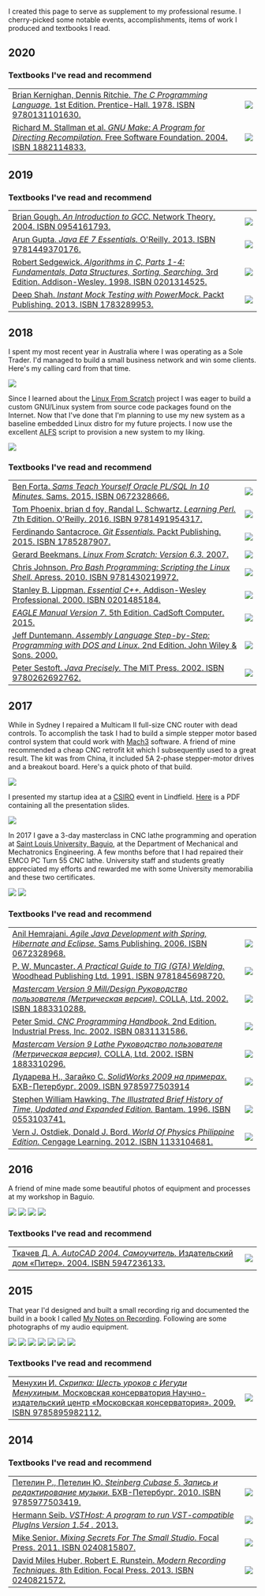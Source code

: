 <!DOCTYPE html>
<html>
<body>
<p>I created this page to serve as supplement to my professional resume. I cherry-picked some notable events, accomplishments,
items of work I produced and textbooks I read.</p>
<h2>2020</h2>
<h3>Textbooks I've read and recommend</h3>
<table>
	<tr>
		<td valign="top"><a href="https://en.wikipedia.org/wiki/The_C_Programming_Language">Brian Kernighan, Dennis Ritchie. <i>The C Programming Language.</i> 1st Edition. Prentice-Hall. 1978. ISBN 9780131101630.</a></td>
		<td><img src="https://github.com/linuxsysprog/non-software-projects-and-accolades/blob/master/images/Books/2020/TCPL.png"></td>
	</tr>
	<tr>
		<td valign="top"><a href="https://www.gnu.org/software/make/manual/">Richard M. Stallman et al. <i>GNU Make: A Program for Directing Recompilation.</i> Free Software Foundation. 2004. ISBN 1882114833.</a></td>
		<td><img src="https://github.com/linuxsysprog/non-software-projects-and-accolades/blob/master/images/Books/2020/GNU_Make.png"></td>
	</tr>
</table>
<h2>2019</h2>
<h3>Textbooks I've read and recommend</h3>
<table>
	<tr>
		<td valign="top"><a href="https://www.goodreads.com/book/show/853267.An_Introduction_to_GCC">Brian Gough. <i>An Introduction to GCC.</i> Network Theory. 2004. ISBN 0954161793.</a></td>
		<td><img src="https://github.com/linuxsysprog/non-software-projects-and-accolades/blob/master/images/Books/2019/An_Introduction_to_GCC.jpg"></td>
	</tr>
	<tr>
		<td valign="top"><a href="http://shop.oreilly.com/product/0636920030614.do">Arun Gupta. <i>Java EE 7 Essentials.</i> O'Reilly. 2013. ISBN 9781449370176.</a></td>
		<td><img src="https://github.com/linuxsysprog/non-software-projects-and-accolades/blob/master/images/Books/2019/Java_EE_7_Essentials_resized.jpg"></td>
	</tr>
	<tr>
		<td valign="top"><a href="http://www.informit.com/store/algorithms-in-c-parts-1-4-fundamentals-data-structures-9780201314526">Robert Sedgewick. <i>Algorithms in C, Parts 1-4: Fundamentals, Data Structures, Sorting, Searching.</i> 3rd Edition. Addison-Wesley. 1998. ISBN 0201314525.</a></td>
		<td><img src="https://github.com/linuxsysprog/non-software-projects-and-accolades/blob/master/images/Books/2019/Algorithms_in_C__Parts_1-4_resized.jpg"></td>
	</tr>
	<tr>
		<td valign="top"><a href="https://www.oreilly.com/library/view/instant-mock-testing/9781783289950/">Deep Shah. <i>Instant Mock Testing with PowerMock.</i> Packt Publishing. 2013. ISBN 1783289953.</a></td>
		<td><img src="https://github.com/linuxsysprog/non-software-projects-and-accolades/blob/master/images/Books/2019/Instant_Mock_Testing_with_PowerMock_resized.jpg"></td>
	</tr>
</table>
<h2>2018</h2>
<p>I spent my most recent year in Australia where I was operating as a Sole Trader. I'd managed to build a small 
business network and win some clients. Here's my calling card from that time.</p>
<img src="https://github.com/linuxsysprog/non-software-projects-and-accolades/blob/master/images/calling_card.png">
<p>Since I learned about the <a href="http://www.linuxfromscratch.org/">Linux From Scratch</a> project I was eager to build a 
custom GNU/Linux system from source code packages found on the Internet. Now that I've done that I'm planning to use my new 
system as a baseline embedded Linux distro for my future projects. I now use the excellent 
<a href="http://www.linuxfromscratch.org/alfs/">ALFS</a> script to provision a new system to my liking.</p>
  <img src="https://github.com/linuxsysprog/non-software-projects-and-accolades/blob/master/images/LFS_get_counted.png">
<h3>Textbooks I've read and recommend</h3>
<table>
	<tr>
		<td valign="top"><a href="http://forta.com/books/0672328666/">Ben Forta. <i>Sams Teach Yourself Oracle PL/SQL In 10 Minutes.</i> Sams. 2015. ISBN 0672328666.</a></td>
		<td><img src="https://github.com/linuxsysprog/non-software-projects-and-accolades/blob/master/images/Books/2018/Teach_Yourself_Oracle_PL_SQL.jpg"></td>
	</tr>
	<tr>
		<td valign="top"><a href="https://www.oreilly.com/library/view/learning-perl-7th/9781491954317">Tom Phoenix, brian d foy, Randal L. Schwartz. <i>Learning Perl.</i> 7th Edition. O'Reilly. 2016. ISBN 9781491954317.</a></td>
		<td><img src="https://github.com/linuxsysprog/non-software-projects-and-accolades/blob/master/images/Books/2018/Learning Perl__7th_Edition.jpg"></td>
	</tr>
	<tr>
		<td valign="top"><a href="https://www.packtpub.com/application-development/git-essentials">Ferdinando Santacroce. <i>Git Essentials.</i> Packt Publishing. 2015. ISBN 1785287907.</a></td>
		<td><img src="https://github.com/linuxsysprog/non-software-projects-and-accolades/blob/master/images/Books/2018/Git_Essentials.jpg"></td>
	</tr>
	<tr>
		<td valign="top"><a href="http://www.linuxfromscratch.org/lfs/view/stable/">Gerard Beekmans. <i>Linux From Scratch: Version 6.3.</i> 2007.</a></td>
		<td><img src="https://github.com/linuxsysprog/non-software-projects-and-accolades/blob/master/images/Books/2018/Linux_From_Scratch__Version_6.resized.png"></td>
	</tr>
	<tr>
		<td valign="top"><a href="https://www.apress.com/us/book/9781430219972">Chris Johnson. <i>Pro Bash Programming: Scripting the Linux Shell.</i> Apress. 2010. ISBN 9781430219972.</a></td>
		<td><img src="https://github.com/linuxsysprog/non-software-projects-and-accolades/blob/master/images/Books/2018/Pro_Bash_Programming_Scripting_the_Linux_Shell.jpg"></td>
	</tr>
	<tr>
		<td valign="top"><a href="http://www.informit.com/store/essential-c-plus-plus-9780201485189">Stanley B. Lippman. <i>Essential C++.</i>  Addison-Wesley Professional. 2000. ISBN 0201485184.</a></td>
		<td><img src="https://github.com/linuxsysprog/non-software-projects-and-accolades/blob/master/images/Books/2018/Essential_CPP.jpg"></td>
	</tr>
	<tr>
		<td valign="top"><a href="http://eagle.autodesk.com/eagle/documentation"><i>EAGLE Manual Version 7.</i> 5th Edition. CadSoft Computer. 2015.</a></td>
		<td><img src="https://github.com/linuxsysprog/non-software-projects-and-accolades/blob/master/images/Books/2018/EAGLE_Manual_Version_7.resized.png"></td>
	</tr>
	<tr>
		<td valign="top"><a href="http://www.duntemann.com/assembly.html">Jeff Duntemann. <i>Assembly Language Step-by-Step: Programming with DOS and Linux.</i> 2nd Edition. John Wiley & Sons. 2000.</a></td>
		<td><img src="https://github.com/linuxsysprog/non-software-projects-and-accolades/blob/master/images/Books/2018/Assembly_Language_Step-by-Step.jpg"></td>
	</tr>
	<tr>
		<td valign="top"><a href="https://mitpress.mit.edu/books/java-precisely">Peter Sestoft. <i>Java Precisely.</i> The MIT Press. 2002. ISBN 9780262692762.</a></td>
		<td><img src="https://github.com/linuxsysprog/non-software-projects-and-accolades/blob/master/images/Books/2018/Java_Precisely.jpg"></td>
	</tr>
</table>
<h2>2017</h2>
<p>While in Sydney I repaired a Multicam II full-size CNC router with dead controls. To accomplish the task I had to build a 
simple stepper motor based control system that could work with 
<a href="http://www.machsupport.com/software/mach3/">Mach3</a> software. A friend of mine recommended a cheap CNC retrofit 
kit which I subsequently used to a great result. The kit was from China, it included 5A 2-phase stepper-motor drives and a 
breakout board. Here's a quick photo of that build.</p>
<img src="https://github.com/linuxsysprog/non-software-projects-and-accolades/blob/master/images/electrical_cabinet.jpg">
<p>I presented my startup idea at a <a href="https://www.csiro.au/">CSIRO</a> event in Lindfield.
 <a href="https://github.com/linuxsysprog/non-software-projects-and-accolades/blob/master/Presentation.pdf">Here</a>
  is a PDF containing all the presentation slides.</p>
<img src="https://github.com/linuxsysprog/non-software-projects-and-accolades/blob/master/Presentation.resized.png">
<p>In 2017 I gave a 3-day masterclass in CNC lathe programming and operation at <a href="http://www.slu.edu.ph/">
Saint Louis University, Baguio</a>, at the Department of Mechanical and Mechatronics Engineering. A few months before that I
 had repaired their EMCO PC Turn 55 CNC lathe. University staff and students greatly appreciated my efforts and rewarded me
  with some University memorabilia and these two certificates.</p>
  <img src="https://github.com/linuxsysprog/non-software-projects-and-accolades/blob/master/images/SLU_certificate_teaching.resized.png">
  <img src="https://github.com/linuxsysprog/non-software-projects-and-accolades/blob/master/images/SLU_certificate_repair.resized.png">
<h3>Textbooks I've read and recommend</h3>
<table>
	<tr>
		<td valign="top"><a href="https://www.amazon.com/Agile-Development-Spring-Hibernate-Eclipse/dp/0672328968">Anil Hemrajani. <i>Agile Java Development with Spring, Hibernate and Eclipse.</i> Sams Publishing. 2006. ISBN 0672328968.</a></td>
		<td><img src="https://github.com/linuxsysprog/non-software-projects-and-accolades/blob/master/images/Books/2017/Agile_Java_Development_with_Spring__Hibernate_and_Eclipse.jpg"></td>
	</tr>
	<tr>
		<td valign="top"><a href="https://www.elsevier.com/books/a-practical-guide-to-tig-gta-welding/muncaster/978-1-85573-020-5">P. W. Muncaster. <i>A Practical Guide to TIG (GTA) Welding.</i> Woodhead Publishing Ltd. 1991. ISBN 9781845698720.</a></td>
		<td><img src="https://github.com/linuxsysprog/non-software-projects-and-accolades/blob/master/images/Books/2017/A_Practical_Guide_to_TIG__GTA__Welding.jpg"></td>
	</tr>
	<tr>
		<td valign="top"><a href="https://www.mastercam.com/en-us/Solutions/Milling-Solutions/2D-3D-Mill"><i>Mastercam Version 9 Mill/Design Руководство пользователя (Метрическая версия).</i> COLLA, Ltd. 2002. ISBN 1883310288.</a></td>
		<td><img src="https://github.com/linuxsysprog/non-software-projects-and-accolades/blob/master/images/Books/2017/Mastercam_Version_9_Mill_Design.resized.png"></td>
	</tr>
	<tr>
		<td valign="top"><a href="http://new.industrialpress.com/cnc-programming-handbook.html">Peter Smid. <i>CNC Programming Handbook.</i> 2nd Edition. Industrial Press, Inc. 2002. ISBN 0831131586.</a></td>
		<td><img src="https://github.com/linuxsysprog/non-software-projects-and-accolades/blob/master/images/Books/2017/CNC_Programming_Handbook.jpg"></td>
	</tr>
	<tr>
		<td valign="top"><a href="https://www.mastercam.com/en-us/Solutions/Turning-Solutions/Lathe"><i>Mastercam Version 9 Lathe Руководство пользователя (Метрическая версия).</i> COLLA, Ltd. 2002. ISBN 1883310296.</a></td>
		<td><img src="https://github.com/linuxsysprog/non-software-projects-and-accolades/blob/master/images/Books/2017/Mastercam_Version_9_Lathe.resized.png"></td>
	</tr>
	<tr>
		<td valign="top"><a href="http://www.bhv.ru/books/book.php?id=185652">Дударева Н., Загайко С. <i>SolidWorks 2009 на примерах.</i> БХВ-Петербург. 2009. ISBN 9785977503914</a></td>
		<td><img src="https://github.com/linuxsysprog/non-software-projects-and-accolades/blob/master/images/Books/2017/SolidWorks_2009.png"></td>
	</tr>
	<tr>
		<td valign="top"><a href="https://www.amazon.com/Illustrated-Brief-History-Updated-Expanded/dp/0553103741">Stephen William Hawking. <i>The Illustrated Brief History of Time, Updated and Expanded Edition.</i> Bantam. 1996. ISBN 0553103741.</a></td>
		<td><img src="https://github.com/linuxsysprog/non-software-projects-and-accolades/blob/master/images/Books/2017/The_Illustrated_Brief_History_of_Time__Updated_and_Expanded_Edition.jpg"></td>
	</tr>
	<tr>
		<td valign="top"><a href="https://www.cengage.com/c/inquiry-into-physics-8e-ostdiek">Vern J. Ostdiek, Donald J. Bord. <i>World Of Physics Philippine Edition.</i> Cengage Learning. 2012. ISBN 1133104681.</a></td>
		<td><img src="https://github.com/linuxsysprog/non-software-projects-and-accolades/blob/master/images/Books/2017/World_Of_Physics_Philippine_Edition.jpg"></td>
	</tr>
</table>
<h2>2016</h2>
<p>A friend of mine made some beautiful photos of equipment and processes at my workshop in Baguio.</p>
<img src="https://github.com/linuxsysprog/non-software-projects-and-accolades/blob/master/images/Presentation/IMG_3542.resized.png">
<img src="https://github.com/linuxsysprog/non-software-projects-and-accolades/blob/master/images/Presentation/IMG_3584.resized.png">
<img src="https://github.com/linuxsysprog/non-software-projects-and-accolades/blob/master/images/Presentation/IMG_4244.resized.png">
<img src="https://github.com/linuxsysprog/non-software-projects-and-accolades/blob/master/images/Presentation/IMG_4309.resized.png">
<h3>Textbooks I've read and recommend</h3>
<table>
	<tr>
		<td valign="top"><a href="https://www.piter.com/collection/all/product/autocad-2004-samouchitel">Ткачев Д. А. <i>AutoCAD 2004. Самоучитель.</i> Издательский дом «Питер». 2004. ISBN 5947236133.</a></td>
		<td><img src="https://github.com/linuxsysprog/non-software-projects-and-accolades/blob/master/images/Books/2016/AutoCAD_2004.jpg"></td>
	</tr>
</table>
<h2>2015</h2>
<p>That year I'd designed and built a small recording rig and documented the build in a book I called
 <a href="https://github.com/linuxsysprog/non-software-projects-and-accolades/blob/master/My_Notes.13.pdf">My Notes on Recording</a>.
  Following are some photographs of my audio equipment.</p>
<img src="https://github.com/linuxsysprog/non-software-projects-and-accolades/blob/master/My_Notes.13.png">
<img src="https://github.com/linuxsysprog/non-software-projects-and-accolades/blob/master/images/My_Notes.13/IMG_4317.resized.png">
<img src="https://github.com/linuxsysprog/non-software-projects-and-accolades/blob/master/images/My_Notes.13/IMG_4344.resized.png">
<img src="https://github.com/linuxsysprog/non-software-projects-and-accolades/blob/master/images/My_Notes.13/IMG_3616.resized.png">
<img src="https://github.com/linuxsysprog/non-software-projects-and-accolades/blob/master/images/My_Notes.13/IMG_4434.resized.png">
<img src="https://github.com/linuxsysprog/non-software-projects-and-accolades/blob/master/images/My_Notes.13/Recording%20Studio.bmp">
<img src="https://github.com/linuxsysprog/non-software-projects-and-accolades/blob/master/images/My_Notes.13/Recording%20Studio2.bmp">
<h3>Textbooks I've read and recommend</h3>
<table>
	<tr>
		<td valign="top"><a href="http://www.mosconsv.ru/ru/publication.aspx?id=123042">Менухин И. <i>Скрипка: Шесть уроков с Иегуди Менухиным.</i> Московская консерватория Научно-издательский центр «Московская консерватория». 2009. ISBN 9785895982112.</a></td>
		<td><img src="https://github.com/linuxsysprog/non-software-projects-and-accolades/blob/master/images/Books/2015/Yehudi_Menuhin.jpg"></td>
	</tr>
</table>
<h2>2014</h2>
<h3>Textbooks I've read and recommend</h3>
<table>
	<tr>
		<td valign="top"><a href="http://www.bhv.ru/books/book.php?id=187454">Петелин Р., Петелин Ю. <i>Steinberg Cubase 5. Запись и редактирование музыки.</i> БХВ-Петербург. 2010. ISBN 9785977503419.</a></td>
		<td><img src="https://github.com/linuxsysprog/non-software-projects-and-accolades/blob/master/images/Books/2014/Steinberg_Cubase_5.png"></td>
	</tr>
	<tr>
		<td valign="top"><a href="http://www.hermannseib.com/english/vsthost.htm">Hermann Seib. <i>VSTHost: A program to run VST-compatible PlugIns Version 1.54
.</i> 2013.</a></td>
		<td><img src="https://github.com/linuxsysprog/non-software-projects-and-accolades/blob/master/images/Books/2014/VSTHost__A_program_to_run_VST-compatible_PlugIns_Version_1.54.resized.png"></td>
	</tr>
	<tr>
		<td valign="top"><a href="http://www.cambridge-mt.com/MixingSecrets.htm">Mike Senior. <i>Mixing Secrets For The Small Studio.</i> Focal Press. 2011. ISBN 0240815807.</a></td>
		<td><img src="https://github.com/linuxsysprog/non-software-projects-and-accolades/blob/master/images/Books/2014/Mixing_Secrets_For_The_Small_Studio.jpg"></td>
	</tr>
	<tr>
		<td valign="top"><a href="http://routledgetextbooks.com/textbooks/9781138954373/">David Miles Huber, Robert E. Runstein. <i>Modern Recording Techniques.</i> 8th Edition. Focal Press. 2013. ISBN 0240821572.</a></td>
		<td><img src="https://github.com/linuxsysprog/non-software-projects-and-accolades/blob/master/images/Books/2014/Modern_Recording_Techniques.jpg"></td>
	</tr>
</table>
</body>
</html>

